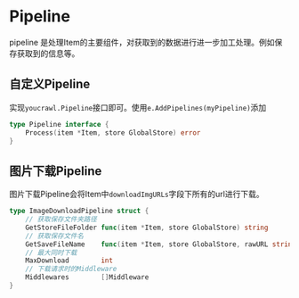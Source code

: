 # Pipeline
pipeline 是处理Item的主要组件，对获取到的数据进行进一步加工处理。例如保存获取到的信息等。

## 自定义Pipeline

实现`youcrawl.Pipeline`接口即可。使用`e.AddPipelines(myPipeline)`添加
```go
type Pipeline interface {
	Process(item *Item, store GlobalStore) error
}
```

## 图片下载Pipeline
图片下载Pipeline会将Item中`downloadImgURLs`字段下所有的url进行下载。
```go
type ImageDownloadPipeline struct {
    // 获取保存文件夹路径
    GetStoreFileFolder func(item *Item, store GlobalStore) string
    // 获取保存文件名
    GetSaveFileName    func(item *Item, store GlobalStore, rawURL string) string
    // 最大同时下载
    MaxDownload        int
    // 下载请求时的Middleware
	Middlewares        []Middleware
}
```